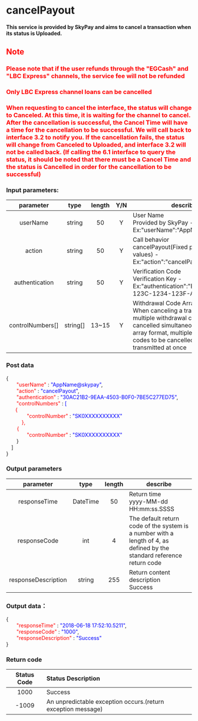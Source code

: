 # cancelPayout

#### This service is provided by SkyPay and aims to cancel a transaction when its status is Uploaded.

## <font color=red>Note</font>

### <font color = red>Please note that if the user refunds through the "EGCash" and "LBC Express" channels, the service fee will not be refunded</font>

### <font color = red>Only LBC Express channel loans can be cancelled</font>

### <font color = red>When requesting to cancel the interface, the status will change to Canceled. At this time, it is waiting for the channel to cancel. After the cancellation is successful, the Cancel Time will have a time for the cancellation to be successful. We will call back to interface 3.2 to notify you. If the cancellation fails, the status will change from Canceled to Uploaded, and interface 3.2 will not be called back. (If calling the 6.1 interface to query the status, it should be noted that there must be a Cancel Time and the status is Cancelled in order for the cancellation to be successful)</font>

### Input parameters:
| parameter                        |    type     | length   |Y/N |describe|
| :-------------------------: | :-----------: |:-----:|:----:|--------------------------------|   
|userName|string|50|Y|User Name <br> Provided by SkyPay - Ex:"userName":"AppName@skypay"|
|action|string|50|Y|Call behavior<br>cancelPayout(Fixed parameter values) - Ex:"action":"cancelPayout"|
|authentication  |string |50|Y| Verification Code<br> Verification Key - Ex:"authentication":"E1234567-123C-1234-123F-A12345670"|
|controlNumbers[] |string[]|13~15  |Y|Withdrawal Code Array <br> When canceling a transaction, multiple withdrawal codes can be cancelled simultaneously. Using array format, multiple withdrawal codes to be cancelled can be transmitted at once|

### Post data

{<br>
  <font color=red>&ensp;&ensp;&ensp;&ensp;"userName"</font> : <font color=blue>"AppName@skypay"</font>,<br>
  <font color=red>&ensp;&ensp;&ensp;&ensp;"action"</font> : <font color=blue>"cancelPayout"</font>,<br>
  <font color=red>&ensp;&ensp;&ensp;&ensp;"authentication"</font> : <font color=blue>"30AC21B2-9EAA-4503-B0F0-7BE5C277ED75"</font>,<br>
  <font color=red>&ensp;&ensp;&ensp;&ensp;"controlNumbers"</font> : <font color=blue> [</font><br>
   <font color=red>&ensp;&ensp;&ensp;   {<br>
        &ensp;&ensp;&ensp;&ensp;&ensp;&ensp;&ensp;&ensp;"controlNumber"</font> : <font color=blue>"SK0XXXXXXXXXX"</font><br>
        <font color=red>&ensp;&ensp;&ensp;&ensp;&ensp;&ensp;},</font><br>
    <font color=red>&ensp;&ensp; &ensp;   {<br>
        &ensp;&ensp;&ensp;&ensp;&ensp;&ensp;&ensp;&ensp;"controlNumber"</font> : <font color=blue>"SK0XXXXXXXXXX"</font><br>
        &ensp;&ensp;&ensp;&ensp;}<br>
    &ensp;&ensp;]<br>
}

### Output parameters

| parameter                        |    type    | length    |describe|
| :-------------------------: | :-----------: |:-----:|--------------------------------|   
|responseTime  |DateTime|50|Return time <br>  yyyy-MM-dd HH:mm:ss.SSSS|
|responseCode  |int|4|The default return code of the system is a number with a length of 4, as defined by the standard reference return code|
|responseDescription  |string|255|Return content description <br>  Success|

### Output data：

{<br>
    <font color=red>&ensp;&ensp;&ensp;&ensp;"responseTime"</font> : <font color=blue>"2018-06-18 17:52:10.5211"</font>,<br>
    <font color=red>&ensp;&ensp;&ensp;&ensp;"responseCode"</font> : <font color=blue>"1000"</font>,<br>
    <font color=red>&ensp;&ensp;&ensp;&ensp;"responseDescription"</font> : <font color=blue>"Success"</font><br>
}

### Return code

| Status   Code                     |  Status Description    | 
| :-------------------------: | :----------- |
|1000|Success|
|-1009|An unpredictable exception occurs.(return exception message)|
